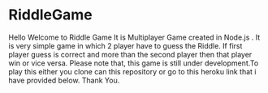 # RiddleGame
Hello 
Welcome to Riddle Game 
It is Multiplayer Game created in Node.js . It is very simple game in which 2 player have to guess the Riddle.
If first player guess is correct and more than the second player then that player win or vice versa. Please note that, this game is still under development.To play this either you clone can this repository or go to this heroku link that i have provided below.
Thank You.
